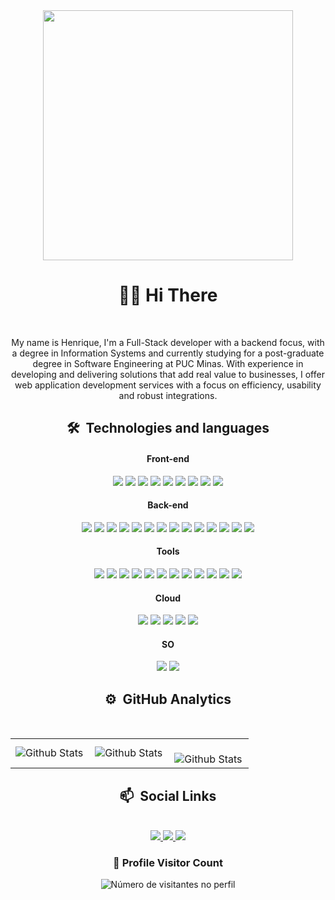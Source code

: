 <div>
 <div align="center">
  <div style="font-size: 0;">
   <img src="https://i.giphy.com/media/v1.Y2lkPTc5MGI3NjExc2poczAyaDhqMnM4emVvaXhheHI0NGl2a21nNXlpMmV0cGk2MHYybyZlcD12MV9pbnRlcm5hbF9naWZfYnlfaWQmY3Q9Zw/D1fM765wdnkm4/giphy.gif" 
   alt="ilustração de um computador" min-width="400px" max-width="400px" width="400px"/>
  </div>
 </div>

 <div align="center">
  <h1>🥷🏾 Hi There</h1>
 </div>

 <div align="center">
  <br>
  <p>
   My name is Henrique, I'm a Full-Stack developer with a backend focus, with a degree in Information Systems and currently studying for a post-graduate degree in Software Engineering at PUC Minas. With experience in developing and delivering solutions that add real value to businesses, I offer web application development services with a focus on efficiency, usability and robust integrations.
  </p>
 </div>

 <div>
  <h2 align="center">🛠 &nbsp;Technologies and languages</h2>
 </div>

 <h4 align="center">Front-end</h4>
  <div align="center">
       <a title="HTML5">
     <img src="https://img.shields.io/badge/HTML5-E34F26?style=for-the-badge&logo=html5&logoColor=white"/>
    </a>
    <a title="Css3">
     <img src="https://img.shields.io/badge/CSS3-1572B6?style=for-the-badge&logo=css3&logoColor=white"/>
    </a>
       <a title="Javascript">
     <img src="https://img.shields.io/badge/JavaScript-F7DF1E?style=for-the-badge&logo=javascript&logoColor=black"/>
    </a>
    <a title="Typescript">
     <img src="https://img.shields.io/badge/TypeScript-007ACC?style=for-the-badge&logo=typescript&logoColor=white"/>
    </a>
       <a title="NodeJs">
     <img src="https://img.shields.io/badge/Node.js-43853D?style=for-the-badge&logo=node.js&logoColor=white"/>
    </a>
       <a title="VueJs">
     <img src="https://img.shields.io/badge/Vue.js-35495E?style=for-the-badge&logo=vue.js&logoColor=4FC08D"/>
    </a>
    <a title="AngularJs">
     <img src="https://img.shields.io/badge/AngularJS-E23237?style=for-the-badge&logo=angularjs&logoColor=whit"/>
    </a>
       <a title="Bootstrap">
     <img src="https://img.shields.io/badge/Bootstrap-563D7C?style=for-the-badge&logo=bootstrap&logoColor=white"/>
    </a>
     <a title="Tailwind">
     <img src="https://img.shields.io/badge/Tailwind_CSS-38B2AC?style=for-the-badge&logo=tailwind-css&logoColor=white"/>
    </a>
  </div>

<h4 align="center">Back-end</h4>
 <div align="center">
      <a title="Mysql">
     <img src="https://img.shields.io/badge/MySQL-00000F?style=for-the-badge&logo=mysql&logoColor=white"/>
    </a>
    <a title="Postegresql">
     <img src="https://img.shields.io/badge/PostgreSQL-316192?style=for-the-badge&logo=postgresql&logoColor=white"/>
    </a>
    <a title="Oracle">
     <img src="https://img.shields.io/badge/Oracle-E6522C?style=for-the-badge&logo=oracle&logoColor=white"/>
    </a>
     <a title="SqlServer">
     <img src="https://img.shields.io/badge/SQLserver-07405E?style=for-the-badge&logo=sqlite&logoColor=white"/>
    </a>
     <a title="Mongo">
     <img src="https://img.shields.io/badge/MongoDB-4EA94B?style=for-the-badge&logo=mongodb&logoColor=white"/>
    </a>
     <a title="Apache">
     <img src="https://img.shields.io/badge/Apache-CA2136?style=for-the-badge&logo=apache&logoColor=white"/>
    </a>
    <a title="Liquibase">
     <img src="https://img.shields.io/badge/Liquibase-D33833?style=for-the-badge&logo=liquibase&logoColor=white"/>
    </a>
     <a title="ActiveMQ">
     <img src="https://img.shields.io/badge/ActiveMQ-EA2046?style=for-the-badge&logo=activemq&logoColor=white"/>
    </a>
    <a title="Spring">
      <img src="https://img.shields.io/badge/Spring_Boot-%236DB33F.svg?style=for-the-badge&logo=spring-boot&logoColor=white"/>
    </a>
    <a title="Java">
      <img src="https://img.shields.io/badge/java-%23ED8B00.svg?style=for-the-badge&logo=openjdk&logoColor=white"/>
    </a>
     <a title="Groovy">
     <img src="https://img.shields.io/badge/Groovy-666666?style=for-the-badge&logo=groovy&logoColor=white"/>
    </a>
       <a title="Net">
      <img src="https://img.shields.io/badge/.NET-5C2D91?style=for-the-badge&logo=.net&logoColor=white"/>
    </a>
      </a>
       <a title="AspNetCore">
      <img src="https://img.shields.io/badge/ASP.NET_Core-512BD4?style=for-the-badge&logo=.net&logoColor=white"/>
    </a>
     <a title="C#">
      <img src="https://img.shields.io/badge/C%23-239120?style=for-the-badge&logo=c-sharp&logoColor=white"/>
    </a>
 </div>

 <h4 align="center">Tools</h4>
 <div align="center">
        <a title="Git">
     <img src="https://img.shields.io/badge/Git-E34F26?style=for-the-badge&logo=git&logoColor=white"/>
    </a>
    <a title="GitHub">
   <img src="https://img.shields.io/badge/GitHub-100000?style=for-the-badge&logo=github&logoColor=white"/>
  </a>
   <a title="GitLab">
   <img src="https://img.shields.io/badge/GitLab-330F63?style=for-the-badge&logo=gitlab&logoColor=white"/>
  </a>
    <a title="Jhipster">
     <img src="https://img.shields.io/badge/JHIPSTER-FFFFFF?style=for-the-badge&logo=jhipster&logoColor=blue"/>
    </a>
      <a title="Intellij">
   <img src="https://img.shields.io/badge/Intellij-FE3F44?style=for-the-badge&logo=intellij-idea&logoColor=black"/>
  </a>
   <a title="DataGrip">
   <img src="https://img.shields.io/badge/Datagrip-7E42FF?style=for-the-badge&logo=datagrip&logoColor=white"/>
  </a>
   <a title="Rider">
   <img src="https://img.shields.io/badge/Rider-FE9C0E?style=for-the-badge&logo=rider&logoColor=white"/>
  </a>
  <a title="Vscode">
   <img src="https://img.shields.io/badge/Vscode-017AD7?style=for-the-badge&logo=vscode&logoColor=white"/>
  </a>
  <a title="Vim">
   <img src="https://img.shields.io/badge/Neovim-009639?style=for-the-badge&logo=vim&logoColor=white"/>
  </a>
  <a title="Postman">
   <img src="https://img.shields.io/badge/Postman-E34F26?style=for-the-badge&logo=postman&logoColor=black"/>
  </a>
  <a title="Bash">
     <img src="https://img.shields.io/badge/Shell_Script-121011?style=for-the-badge&logo=gnu-bash&logoColor=white"/>
    </a>
    <a title="ZSH">
     <img src="https://img.shields.io/badge/ZSH-C5D928?style=for-the-badge&logo=zsh&logoColor=white"/>
    </a>
 </div>

 <h4 align="center">Cloud</h4>
 <div align="center">
      <a title="Docker">
     <img src="https://img.shields.io/badge/Docker-000000?style=for-the-badge&logo=docker&logoColor=white"/>
    </a>
      <a title="Kubernetes">
     <img src="https://img.shields.io/badge/Kubernetes-326DE6?style=for-the-badge&logo=kubernetes&logoColor=white"/>
    </a>
       <a title="Vercel">
     <img src="https://img.shields.io/badge/Vercel-000000?style=for-the-badge&logo=vercel&logoColor=white"/>
    </a>
         <a title="Heroku">
     <img src="https://img.shields.io/badge/Heroku-430098?style=for-the-badge&logo=heroku&logoColor=white"/>
    </a>
     <a title="Azure">
     <img src="https://img.shields.io/badge/Microsoft_Azure-0089D6?style=for-the-badge&logo=azure&logoColor=white"/>
    </a>
 </div>

 <h4 align="center">SO</h4>
 <div align="center">
      <a title="Linux">
     <img src="https://img.shields.io/badge/Linux-E34F26?style=for-the-badge&logo=linux&logoColor=black"/>
    </a>
    <a title="Windows">
     <img src="https://img.shields.io/badge/Windows-017AD7?style=for-the-badge&logo=windows&logoColor=white"/>
    </a>
 </div>

 <h2 align="center">⚙️ &nbsp;GitHub Analytics</h2>
 <br>
 <div align="center">
  <table>
  <tr>
    <td>
      <img
        align="left"
        src="https://github-readme-stats.vercel.app/api?username=HenriqueGSena&theme=dracula&show_icons=true" alt="Github Stats"
      />
    </td>
    <td>
      <img
        align="left"
        src="https://github-readme-stats.vercel.app/api/top-langs/?username=HenriqueGSena&theme=dracula&hide_border=false&include_all_commits=true&count_private=true&layout=compact"
        alt="Github Stats"
      />
    </td>
    <td>
      <br />
      <img
        align="left"
        src="https://github-readme-streak-stats.herokuapp.com/?user=HenriqueGSena&theme=dracula&hide_border=false"
        alt="Github Stats"
      />
    </td>
  </tr>
</table>
 </div>
 <h2 align="center">📫 &nbsp;Social Links</h2>
 <br>
 <div align="center">
  <a title="Linkdin" href="https://www.linkedin.com/in/carloshenrique26" target="_blank">
   <img src="https://img.shields.io/badge/-LinkedIn-%230077B5?style=for-the-badge&logo=linkedin&logoColor=white">
  </a>
  <a title="Instagram" href="https://www.instagram.com/Henrique.sena23" target="_blank">
   <img src="https://img.shields.io/badge/-Instagram-%23333?style=for-the-badge&logo=instagram&logoColor=red">
  </a>
  <a title="Gmail" href="mailto:carloshenrique3250@gmail.com">
   <img src="https://img.shields.io/badge/Gmail-D14836?style=for-the-badge&logo=gmail&logoColor=white">
  </a>
 </div>

 <div align="center">
  <h3><b>📍 Profile Visitor Count</b></h3>
</div>

<p align="center">
  <img
    src="https://profile-counter.glitch.me/HenriqueGSena/count.svg"
    alt="Número de visitantes no perfil"
  />
</p>
</div>
